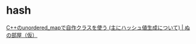 
# hash
[C++のunordered_mapで自作クラスを使う (主にハッシュ値生成について) | ぬの部屋（仮）](https://suzulang.com/cpp-unordered_map-my-type/)
